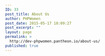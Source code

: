 ```yaml
---
ID: 33
post_title: About Us
author: PHPWomen
post_date: 2015-05-17 18:09:27
post_excerpt: ""
layout: page
permalink: >
  http://dev-phpwomen.pantheon.io/about-us/
published: true
---
```

